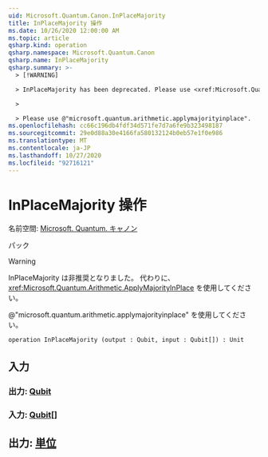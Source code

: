 ```yaml
---
uid: Microsoft.Quantum.Canon.InPlaceMajority
title: InPlaceMajority 操作
ms.date: 10/26/2020 12:00:00 AM
ms.topic: article
qsharp.kind: operation
qsharp.namespace: Microsoft.Quantum.Canon
qsharp.name: InPlaceMajority
qsharp.summary: >-
  > [!WARNING]

  > InPlaceMajority has been deprecated. Please use <xref:Microsoft.Quantum.Arithmetic.ApplyMajorityInPlace> instead.

  >

  > Please use @"microsoft.quantum.arithmetic.applymajorityinplace".
ms.openlocfilehash: cc66c196db4fdf34d571fe7d7a6fe9b323498187
ms.sourcegitcommit: 29e0d88a30e4166fa580132124b0eb57e1f0e986
ms.translationtype: MT
ms.contentlocale: ja-JP
ms.lasthandoff: 10/27/2020
ms.locfileid: "92716121"
---
```

# <a name="inplacemajority-operation"></a>InPlaceMajority 操作

名前空間: [Microsoft. Quantum. キャノン](xref:Microsoft.Quantum.Canon)

パック [](https://nuget.org/packages/)


> [!WARNING]
> InPlaceMajority は非推奨となりました。 代わりに、<xref:Microsoft.Quantum.Arithmetic.ApplyMajorityInPlace> を使用してください。
>
> @"microsoft.quantum.arithmetic.applymajorityinplace" を使用してください。



```qsharp
operation InPlaceMajority (output : Qubit, input : Qubit[]) : Unit
```


## <a name="input"></a>入力

### <a name="output--qubit"></a>出力: [Qubit](xref:microsoft.quantum.lang-ref.qubit)




### <a name="input--qubit"></a>入力: [Qubit](xref:microsoft.quantum.lang-ref.qubit)[]





## <a name="output--unit"></a>出力: [単位](xref:microsoft.quantum.lang-ref.unit)

